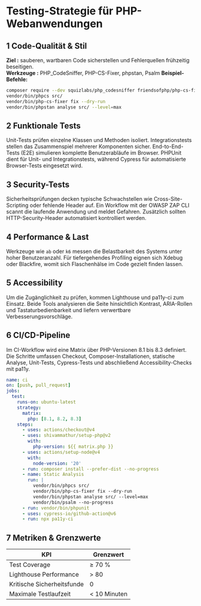 # Testing-Strategie für PHP-Webanwendungen
## 1 Code-Qualität & Stil
**Ziel :** sauberen, wartbaren Code sicherstellen und Fehlerquellen frühzeitig beseitigen.  
**Werkzeuge :** PHP_CodeSniffer, PHP-CS-Fixer, phpstan, Psalm
**Beispiel-Befehle:**  
```bash
composer require --dev squizlabs/php_codesniffer friendsofphp/php-cs-fixer phpstan/phpstan
vendor/bin/phpcs src/
vendor/bin/php-cs-fixer fix --dry-run
vendor/bin/phpstan analyse src/ --level=max
```

## 2 Funktionale Tests
Unit-Tests prüfen einzelne Klassen und Methoden isoliert. Integrationstests stellen das
Zusammenspiel mehrerer Komponenten sicher. End-to-End-Tests (E2E) simulieren komplette
Benutzerabläufe im Browser. PHPUnit dient für Unit- und Integrationstests, während Cypress
für automatisierte Browser-Tests eingesetzt wird.

## 3 Security-Tests
Sicherheitsprüfungen decken typische Schwachstellen wie Cross-Site-Scripting oder fehlende
Header auf. Ein Workflow mit der OWASP ZAP CLI scannt die laufende Anwendung und meldet
Gefahren. Zusätzlich sollten HTTP-Security-Header automatisiert kontrolliert werden.

## 4 Performance & Last
Werkzeuge wie `ab` oder `k6` messen die Belastbarkeit des Systems unter hoher
Benutzeranzahl. Für tiefergehendes Profiling eignen sich Xdebug oder Blackfire, womit sich
Flaschenhälse im Code gezielt finden lassen.

## 5 Accessibility
Um die Zugänglichkeit zu prüfen, kommen Lighthouse und pa11y-ci zum Einsatz. Beide Tools
analysieren die Seite hinsichtlich Kontrast, ARIA-Rollen und Tastaturbedienbarkeit und
liefern verwertbare Verbesserungsvorschläge.

## 6 CI/CD-Pipeline
Im CI-Workflow wird eine Matrix über PHP-Versionen 8.1 bis 8.3 definiert. Die Schritte
umfassen Checkout, Composer-Installationen, statische Analyse, Unit-Tests, Cypress-Tests und
abschließend Accessibility-Checks mit pa11y.

```yaml
name: ci
on: [push, pull_request]
jobs:
  test:
    runs-on: ubuntu-latest
    strategy:
      matrix:
        php: [8.1, 8.2, 8.3]
    steps:
      - uses: actions/checkout@v4
      - uses: shivammathur/setup-php@v2
        with:
          php-version: ${{ matrix.php }}
      - uses: actions/setup-node@v4
        with:
          node-version: '20'
      - run: composer install --prefer-dist --no-progress
      - name: Static Analysis
        run: |
          vendor/bin/phpcs src/
          vendor/bin/php-cs-fixer fix --dry-run
          vendor/bin/phpstan analyse src/ --level=max
          vendor/bin/psalm --no-progress
      - run: vendor/bin/phpunit
      - uses: cypress-io/github-action@v6
      - run: npx pa11y-ci
```

## 7 Metriken & Grenzwerte
| KPI                     | Grenzwert            |
|-------------------------|----------------------|
| Test Coverage           | ≥ 70 %               |
| Lighthouse Performance  | > 80                 |
| Kritische Sicherheitsfunde | 0                 |
| Maximale Testlaufzeit   | < 10 Minuten         |
